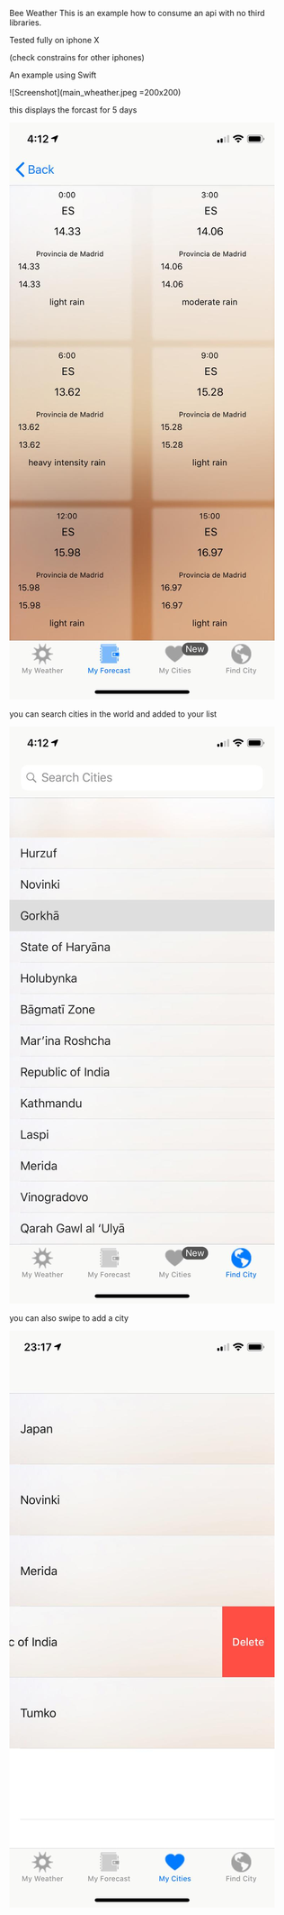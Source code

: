 Bee Weather
This is an example how to consume an api with no third libraries.

Tested fully on iphone X 

(check constrains for other iphones)

An example using Swift

![Screenshot](main_wheather.jpeg =200x200)


this displays the forcast for 5 days


![Screenshot](main_forecast.jpeg)

you can search cities in the world and added to your list


![Screenshot](search_city.jpeg)


you can also swipe to add a city



![Screenshot](swipe_delete.jpeg)
